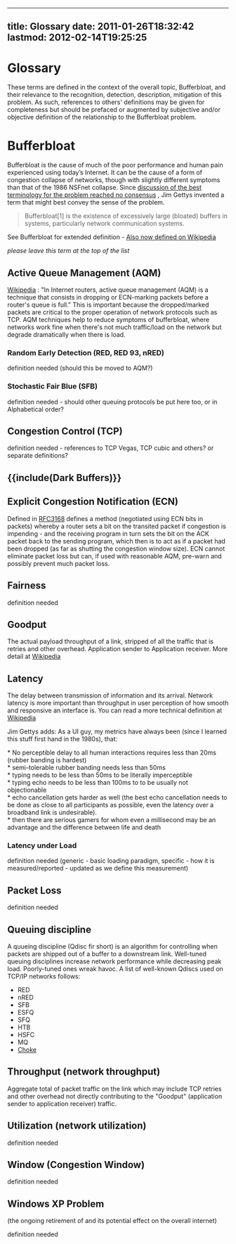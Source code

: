 
---
title: Glossary
date: 2011-01-26T18:32:42
lastmod: 2012-02-14T19:25:25
---
Glossary
========

These terms are defined in the context of the overall topic,
Bufferbloat, and their relevance to the recognition, detection,
description, mitigation of this problem. As such, references to others'
definitions may be given for completeness but should be prefaced or
augmented by subjective and/or objective definition of the relationship
to the Bufferbloat problem.

Bufferbloat
===========

Bufferbloat is the cause of much of the poor performance and human pain
experienced using today’s Internet. It can be the cause of a form of
congestion collapse of networks, though with slightly different symptoms
than that of the 1986 NSFnet collapse. Since [discussion of the best
terminology for the problem reached no
consensus](http://mailman.postel.org/pipermail/end2end-interest/2009-September/007769.html)
, <link>Jim Gettys</link> invented a term that might best convey the
sense of the problem.

> Bufferbloat\[1\] is the existence of excessively large (bloated)
> buffers in systems, particularly network communication systems.

See <link>Bufferbloat</link> for extended definition - [Also now defined
on Wikipedia](http://en.wikipedia.org/wiki/Bufferbloat)

*please leave this term at the top of the list*

Active Queue Management (AQM)
-----------------------------

[Wikipedia](http://en.wikipedia.org/wiki/Active_queue_management) : "In
Internet routers, active queue management (AQM) is a technique that
consists in dropping or ECN-marking packets before a router's queue is
full." This is important because the dropped/marked packets are critical
to the proper operation of network protocols such as TCP. AQM techniques
help to reduce symptoms of <link>bufferbloat</link>, where networks work
fine when there's not much traffic/load on the network but degrade
dramatically when there is load.

### Random Early Detection (RED, RED 93, nRED)

definition needed (should this be moved to AQM?)

### Stochastic Fair Blue (SFB)

definition needed - should other queuing protocols be put here too, or
in Alphabetical order?

Congestion Control (TCP)
------------------------

definition needed - references to TCP Vegas, TCP cubic and others? or
separate definitions?

{{include(Dark Buffers)}}
-------------------------

Explicit Congestion Notification (ECN)
--------------------------------------

Defined in [RFC3168](http://www.ietf.org/rfc/rfc3168.txt) defines a
method (negotiated using ECN bits in packets) whereby a router sets a
bit on the transited packet if congestion is impending - and the
receiving program in turn sets the bit on the ACK packet back to the
sending program, which then is to act as if a packet had been dropped
(as far as shutting the congestion window size). ECN cannot eliminate
packet loss but can, if used with reasonable AQM, pre-warn and possibly
prevent much packet loss.

Fairness
--------

definition needed

Goodput
-------

The actual payload throughput of a link, stripped of all the traffic
that is retries and other overhead. Application sender to Application
receiver. More detail at
[Wikipedia](http://en.wikipedia.org/wiki/Goodput)

Latency
-------

The delay between transmission of information and its arrival. Network
latency is more important than throughput in user perception of how
smooth and responsive an interface is. You can read a more technical
definition at
[Wikipedia](http://en.wikipedia.org/wiki/Latency_%28engineering%29)

Jim Gettys adds: As a UI guy, my metrics have always been (since I
learned this stuff first hand in the 1980s), that:

\* No perceptible delay to all human interactions requires less than
20ms (rubber banding is hardest)\
\* semi-tolerable rubber banding needs less than 50ms\
\* typing needs to be less than 50ms to be literally imperceptible\
\* typing echo needs to be less than 100ms to to be usually not
objectionable\
\* echo cancellation gets harder as well (the best echo cancellation
needs to be done as close to all participants as possible, even the
latency over a broadband link is undesirable).\
\* then there are serious gamers for whom even a millisecond may be an
advantage and the difference between life and death

### Latency under Load

definition needed (generic - basic loading paradigm, specific - how it
is measured/reported - updated as we define this measurement)

Packet Loss
-----------

definition needed

Queuing discipline
------------------

A quueing discipline (Qdisc fir short) is an algorithm for controlling
when packets are shipped out of a buffer to a downstream link.
Well-tuned queuing disciplines increase network performance while
decreasing peak load. Poorly-tuned ones wreak havoc. A list of
well-known Qdiscs used on TCP/IP networks follows:

-   RED
-   nRED
-   SFB
-   ESFQ
-   SFQ
-   HTB
-   HSFC
-   MQ
-   [Choke](http://lwn.net/Articles/422477/)

Throughput (network throughput)
-------------------------------

Aggregate total of packet traffic on the link which may include TCP
retries and other overhead not directly contributing to the "Goodput"
(application sender to application receiver) traffic.

Utilization (network utilization)
---------------------------------

definition needed

Window (Congestion Window)
--------------------------

definition needed

Windows XP Problem
------------------

(the ongoing retirement of and its potential effect on the overall
internet)

definition needed
